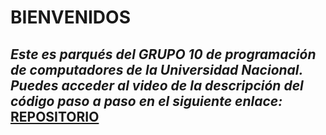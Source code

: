 # **BIENVENIDOS**

## _Este es parqués del GRUPO 10 de programación de computadores de la Universidad Nacional. Puedes acceder al video de la descripción del código paso a paso en el siguiente enlace:_ [REPOSITORIO](https://github.com/Juann2408/PROYECTO-PC-10)
